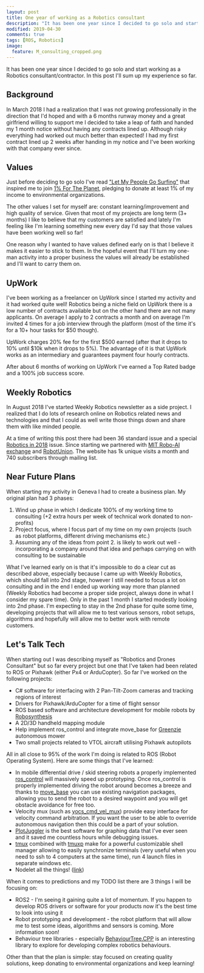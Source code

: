 ```yaml
---
layout: post
title: One year of working as a Robotics consultant
description: "It has been one year since I decided to go solo and start working as a Robotics consultant/contractor. In this post I'll sum up my experience so far"
modified: 2019-04-30
comments: true
tags: [ROS, Robotics]
image:
  feature: M_consulting_cropped.png
---
```


It has been one year since I decided to go solo and start working as a Robotics consultant/contractor. In this post I'll sum up my experience so far.

<!-- more -->

## Background

In March 2018 I had a realization that I was not growing professionally in the direction that I'd hoped and with a 6 months runway money and a great girlfriend willing to support me I decided to take a leap of faith and handed my 1 month notice without having any contracts lined up. Although risky everything had worked out much better than expected! I had my first contract lined up 2 weeks after handing in my notice and I've been working with that company ever since.

## Values

Just before deciding to go solo I've read ["Let My People Go Surfing"](https://msadowski.github.io/lets-learn-from-patagonia/) that inspired me to join [1% For The Planet](https://msadowski.github.io/one-percent-for-the-planet/), pledging to donate at least 1% of my income to environmental organizations.

The other values I set for myself are: constant learning/improvement and high quality of service. Given that most of my projects are long term (3+ months) I like to believe that my customers are satisfied and lately I'm feeling like I'm learning something new every day I'd say that those values have been working well so far!

One reason why I wanted to have values defined early on is that I believe it makes it easier to stick to them. In the hopeful event that I'll turn my one-man activity into a proper business the values will already be established and I'll want to carry them on.

## UpWork

I've been working as a freelancer on UpWork since I started my activity and it had worked quite well! Robotics being a niche field on UpWork there is a low number of contracts available but on the other hand there are not many applicants. On average I apply to 2 contracts a month and on average I'm invited 4 times for a job interview through the platform (most of the time it's for a 10+ hour tasks for $50 though).

UpWork charges 20% fee for the first $500 earned (after that it drops to 10% until $10k when it drops to 5%). The advantage of it is that UpWork works as an intermediary and guarantees payment four hourly contracts.

After about 6 months of working on UpWork I've earned a Top Rated badge and a 100% job success score.

## Weekly Robotics

In August 2018 I've started Weekly Robotics newsletter as a side project. I realized that I do lots of research online on Robotics related news and technologies and that I could as well write those things down and share them with like minded people.

At a time of writing this post there had been 36 standard issue and a special [Robotics in 2018](https://weeklyrobotics.com/weekly-robotics-2018) issue. Since starting we partnered with [MIT Robo-AI exchange](https://robo-ai.org/gallery) and [RobotUnion](https://robotunion.eu/robotunion-community-partners/). The website has 1k unique visits a month and 740 subscribers through mailing list.

## Near Future Plans

When starting my activity in Geneva I had to create a business plan. My original plan had 3 phases:

1. Wind up phase in which I dedicate 100% of my working time to consulting (+2 extra hours per week of technical work donated to non-profits)
2. Project focus, where I focus part of my time on my own projects (such as robot platforms, different driving mechanisms etc.)
3. Assuming any of the ideas from point 2. is likely to work out well - incorporating a company around that idea and perhaps carrying on with consulting to be sustainable

What I've learned early on is that it's impossible to do a clear cut as described above, especially because I came up with Weekly Robotics, which should fall into 2nd stage, however I still needed to focus a lot on consulting and in the end I ended up working way more than planned (Weekly Robotics had become a proper side project, always done in what I consider my spare time). Only in the past 1 month I started modestly looking into 2nd phase. I'm expecting to stay in the 2nd phase for quite some time, developing projects that will allow me to test various sensors, robot setups, algorithms and hopefully will allow me to better work with remote customers.

## Let's Talk Tech

When starting out I was describing myself as "Robotics and Drones Consultant" but so far every project but one that I've taken had been related to ROS or Pixhawk (either Px4 or ArduCopter). So far I've worked on the following projects:

* C# software for interfacing with 2 Pan-Tilt-Zoom cameras and tracking regions of interest
* Drivers for Pixhawk/ArduCopter for a time of flight sensor
* ROS based software and architecture development for mobile robots by [Robosynthesis](http://robosynthesis.com/)
* A 2D/3D handheld mapping module
* Help implement ros_control and integrate move_base for [Greenzie](https://www.greenzie.co/) autonomous mower
* Two small projects related to VTOL aircraft utilising Pixhawk autopilots

All in all close to 95% of the work I'm doing is related to ROS (Robot Operating System). Here are some things that I've learned:

* In mobile differential drive / skid steering robots a properly implemented [ros_control](http://wiki.ros.org/ros_control) will massively speed up prototyping. Once ros_control is properly implemented driving the robot around becomes a breeze and thanks to [move_base](http://wiki.ros.org/move_base) you can use existing navigation packages, allowing you to send the robot to a desired waypoint and you will get obstacle avoidance for free too.
* Velocity mux (such as [yocs_cmd_vel_mux](http://wiki.ros.org/yocs_cmd_vel_mux)) provide easy interface for velocity command arbitration. If you want the user to be able to override autonomous navigation then this could be a part of your solution.
* [PlotJuggler](http://wiki.ros.org/plotjuggler) is the best software for graphing data that I've ever seen and it saved me countless hours while debugging issues.
* [tmux](https://github.com/tmux/tmux) combined with [tmuxp](https://github.com/tmux-python/tmuxp) make for a powerful customizable shell manager allowing to easily synchronize terminals (very useful when you need to ssh to 4 computers at the same time), run 4 launch files in separate windows etc.
* Nodelet all the things! ([link](https://www.clearpathrobotics.com/assets/guides/ros/Nodelet%20Everything.html))

When it comes to predictions and my TODO list there are 3 things I will be focusing on:

* ROS2 - I'm seeing it gaining quite a lot of momentum. If you happen to develop ROS drivers or software for your products now it's the best time to look into using it
* Robot prototyping and development - the robot platform that will allow me to test some ideas, algorithms and sensors is coming. More information soon!
* Behaviour tree libraries - especially [BehaviourTree.CPP](https://github.com/BehaviorTree/BehaviorTree.CPP/) is an interesting library to explore for developing complex robotics behaviours.

Other than that the plan is simple: stay focused on creating quality solutions, keep donating to environmental organizations and keep learning!
